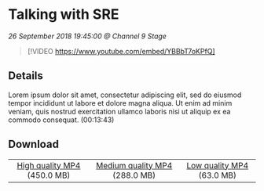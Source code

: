 # Talking with SRE

*26 September 2018 19:45:00 @ Channel 9 Stage*

> [!VIDEO https://www.youtube.com/embed/YBBbT7oKPfQ]

## Details

Lorem ipsum dolor sit amet, consectetur adipiscing elit, sed do eiusmod tempor incididunt ut labore et dolore magna aliqua. Ut enim ad minim veniam, quis nostrud exercitation ullamco laboris nisi ut aliquip ex ea commodo consequat. (00:13:43)

## Download

||||
|:--:|:----:|:-:|
|[High quality MP4](https://sec.ch9.ms/ch9/18f8/a7edaac1-dc88-4389-8719-6c45efe218f8/ch9d3s05v2_high.mp4) (450.0 MB)|[Medium quality MP4](https://sec.ch9.ms/ch9/18f8/a7edaac1-dc88-4389-8719-6c45efe218f8/ch9d3s05v2_mid.mp4) (288.0 MB)|[Low quality MP4](https://sec.ch9.ms/ch9/18f8/a7edaac1-dc88-4389-8719-6c45efe218f8/ch9d3s05v2.mp4) (63.0 MB)|